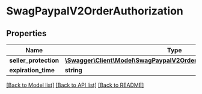 # SwagPaypalV2OrderAuthorization

## Properties
Name | Type | Description | Notes
------------ | ------------- | ------------- | -------------
**seller_protection** | [**\Swagger\Client\Model\SwagPaypalV2OrderAuthorizationSellerProtection**](SwagPaypalV2OrderAuthorizationSellerProtection.md) |  | [optional] 
**expiration_time** | **string** |  | [optional] 

[[Back to Model list]](../../README.md#documentation-for-models) [[Back to API list]](../../README.md#documentation-for-api-endpoints) [[Back to README]](../../README.md)

